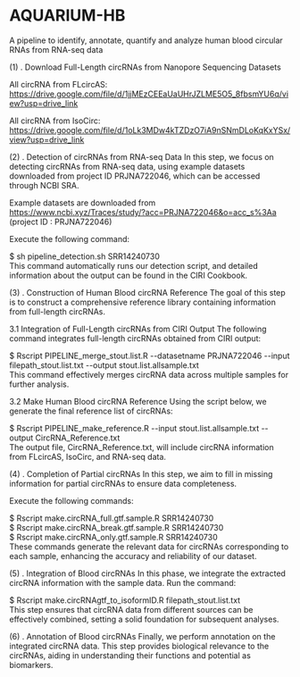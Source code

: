 # AQUARIUM-HB
A pipeline to identify, annotate, quantify and analyze human blood circular RNAs from RNA-seq data

(1) . Download Full-Length circRNAs from Nanopore Sequencing Datasets

All circRNA from FLcircAS:
https://drive.google.com/file/d/1jjMEzCEEaUaUHrJZLME5O5_8fbsmYU6q/view?usp=drive_link

All circRNA from IsoCirc:
https://drive.google.com/file/d/1oLk3MDw4kTZDzO7iA9nSNmDLoKqKxYSx/view?usp=drive_link


(2) . Detection of circRNAs from RNA-seq Data
In this step, we focus on detecting circRNAs from RNA-seq data, using example datasets downloaded from project ID PRJNA722046, which can be accessed through NCBI SRA.

Example datasets are downloaded from  https://www.ncbi.xyz/Traces/study/?acc=PRJNA722046&o=acc_s%3Aa (project ID : PRJNA722046)

Execute the following command:

$ sh pipeline_detection.sh SRR14240730  
This command automatically runs our detection script, and detailed information about the output can be found in the CIRI Cookbook.

(3) . Construction of Human Blood circRNA Reference
The goal of this step is to construct a comprehensive reference library containing information from full-length circRNAs.

3.1 Integration of Full-Length circRNAs from CIRI Output
The following command integrates full-length circRNAs obtained from CIRI output:

$ Rscript PIPELINE_merge_stout.list.R --datasetname PRJNA722046 --input filepath_stout.list.txt --output stout.list.allsample.txt  
This command effectively merges circRNA data across multiple samples for further analysis.

3.2 Make Human Blood circRNA Reference
Using the script below, we generate the final reference list of circRNAs:

$ Rscript PIPELINE_make_reference.R --input stout.list.allsample.txt --output CircRNA_Reference.txt  
The output file, CircRNA_Reference.txt, will include circRNA information from FLcircAS, IsoCirc, and RNA-seq data.

(4) . Completion of Partial circRNAs
In this step, we aim to fill in missing information for partial circRNAs to ensure data completeness.

Execute the following commands:

$ Rscript make.circRNA_full.gtf.sample.R SRR14240730  
$ Rscript make.circRNA_break.gtf.sample.R SRR14240730  
$ Rscript make.circRNA_only.gtf.sample.R SRR14240730  
These commands generate the relevant data for circRNAs corresponding to each sample, enhancing the accuracy and reliability of our dataset.

(5) . Integration of Blood circRNAs
In this phase, we integrate the extracted circRNA information with the sample data.
Run the command:

$ Rscript make.circRNAgtf_to_isoformID.R filepath_stout.list.txt  
This step ensures that circRNA data from different sources can be effectively combined, setting a solid foundation for subsequent analyses.

(6) . Annotation of Blood circRNAs
Finally, we perform annotation on the integrated circRNA data. This step provides biological relevance to the circRNAs, aiding in understanding their functions and potential as biomarkers.













